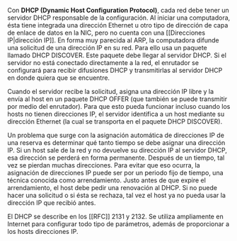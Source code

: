 Con **DHCP (Dynamic Host Configuration Protocol)**, cada red debe tener un servidor DHCP responsable de la configuración. Al iniciar una computadora, ésta tiene integrada una dirección Ethernet u otro tipo de dirección de capa de enlace de datos en la NIC, pero no cuenta con una [[Direcciones IP|dirección IP]]. En forma muy parecida al ARP, la computadora difunde una solicitud de una dirección IP en su red. Para ello usa un paquete llamado DHCP DISCOVER. Este paquete debe llegar al servidor DHCP. Si el servidor no está conectado directamente a la red, el enrutador se configurará para recibir difusiones DHCP y transmitirlas al servidor DHCP en donde quiera que se encuentre.

Cuando el servidor recibe la solicitud, asigna una dirección IP libre y la envía al host en un paquete DHCP OFFER (que también se puede transmitir por medio del enrutador). Para que esto pueda funcionar incluso cuando los hosts no tienen direcciones IP, el servidor identifica a un host mediante su dirección Ethernet (la cual se transporta en el paquete DHCP DISCOVER).

Un problema que surge con la asignación automática de direcciones IP de una reserva es determinar qué tanto tiempo se debe asignar una dirección IP. Si un host sale de la red y no devuelve su dirección IP al servidor DHCP, esa dirección se perderá en forma permanente. Después de un tiempo, tal vez se pierdan muchas direcciones. Para evitar que eso ocurra, la asignación de direcciones IP puede ser por un periodo fijo de tiempo, una técnica conocida como arrendamiento. Justo antes de que expire el arrendamiento, el host debe pedir una renovación al DHCP. Si no puede hacer una solicitud o si ésta se rechaza, tal vez el host ya no pueda usar la dirección IP que recibió antes.

El DHCP se describe en los [[RFC]] 2131 y 2132. Se utiliza ampliamente en Internet para configurar todo tipo de parámetros, además de proporcionar a los hosts direcciones IP.